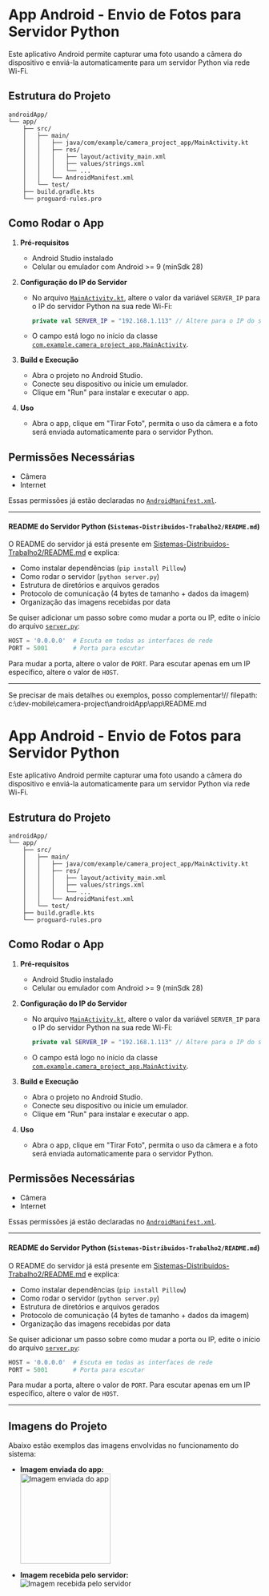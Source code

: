 # App Android - Envio de Fotos para Servidor Python

Este aplicativo Android permite capturar uma foto usando a câmera do dispositivo e enviá-la automaticamente para um servidor Python via rede Wi-Fi.

## Estrutura do Projeto

```
androidApp/
└── app/
    ├── src/
    │   ├── main/
    │   │   ├── java/com/example/camera_project_app/MainActivity.kt
    │   │   ├── res/
    │   │   │   ├── layout/activity_main.xml
    │   │   │   ├── values/strings.xml
    │   │   │   └── ...
    │   │   └── AndroidManifest.xml
    │   └── test/
    ├── build.gradle.kts
    └── proguard-rules.pro
```

## Como Rodar o App

1. **Pré-requisitos**  
   - Android Studio instalado  
   - Celular ou emulador com Android >= 9 (minSdk 28)

2. **Configuração do IP do Servidor**  
   - No arquivo [`MainActivity.kt`](app/src/main/java/com/example/camera_project_app/MainActivity.kt), altere o valor da variável `SERVER_IP` para o IP do servidor Python na sua rede Wi-Fi:
     ```kotlin
     private val SERVER_IP = "192.168.1.113" // Altere para o IP do seu servidor
     ```
   - O campo está logo no início da classe [`com.example.camera_project_app.MainActivity`](app/src/main/java/com/example/camera_project_app/MainActivity.kt).

3. **Build e Execução**  
   - Abra o projeto no Android Studio.
   - Conecte seu dispositivo ou inicie um emulador.
   - Clique em "Run" para instalar e executar o app.

4. **Uso**  
   - Abra o app, clique em "Tirar Foto", permita o uso da câmera e a foto será enviada automaticamente para o servidor Python.

## Permissões Necessárias

- Câmera
- Internet

Essas permissões já estão declaradas no [`AndroidManifest.xml`](app/src/main/AndroidManifest.xml).

---

#### README do Servidor Python (`Sistemas-Distribuidos-Trabalho2/README.md`)

O README do servidor já está presente em [Sistemas-Distribuidos-Trabalho2/README.md](Sistemas-Distribuidos-Trabalho2/README.md) e explica:

- Como instalar dependências (`pip install Pillow`)
- Como rodar o servidor (`python server.py`)
- Estrutura de diretórios e arquivos gerados
- Protocolo de comunicação (4 bytes de tamanho + dados da imagem)
- Organização das imagens recebidas por data

Se quiser adicionar um passo sobre como mudar a porta ou IP, edite o início do arquivo [`server.py`](Sistemas-Distribuidos-Trabalho2/server.py):

```python
HOST = '0.0.0.0'  # Escuta em todas as interfaces de rede 
PORT = 5001       # Porta para escutar 
```

Para mudar a porta, altere o valor de `PORT`. Para escutar apenas em um IP específico, altere o valor de `HOST`.

---

Se precisar de mais detalhes ou exemplos, posso complementar!// filepath: c:\dev-mobile\camera-project\androidApp\app\README.md

# App Android - Envio de Fotos para Servidor Python

Este aplicativo Android permite capturar uma foto usando a câmera do dispositivo e enviá-la automaticamente para um servidor Python via rede Wi-Fi.

## Estrutura do Projeto

```
androidApp/
└── app/
    ├── src/
    │   ├── main/
    │   │   ├── java/com/example/camera_project_app/MainActivity.kt
    │   │   ├── res/
    │   │   │   ├── layout/activity_main.xml
    │   │   │   ├── values/strings.xml
    │   │   │   └── ...
    │   │   └── AndroidManifest.xml
    │   └── test/
    ├── build.gradle.kts
    └── proguard-rules.pro
```

## Como Rodar o App

1. **Pré-requisitos**  
   - Android Studio instalado  
   - Celular ou emulador com Android >= 9 (minSdk 28)

2. **Configuração do IP do Servidor**  
   - No arquivo [`MainActivity.kt`](app/src/main/java/com/example/camera_project_app/MainActivity.kt), altere o valor da variável `SERVER_IP` para o IP do servidor Python na sua rede Wi-Fi:
     ```kotlin
     private val SERVER_IP = "192.168.1.113" // Altere para o IP do seu servidor
     ```
   - O campo está logo no início da classe [`com.example.camera_project_app.MainActivity`](app/src/main/java/com/example/camera_project_app/MainActivity.kt).

3. **Build e Execução**  
   - Abra o projeto no Android Studio.
   - Conecte seu dispositivo ou inicie um emulador.
   - Clique em "Run" para instalar e executar o app.

4. **Uso**  
   - Abra o app, clique em "Tirar Foto", permita o uso da câmera e a foto será enviada automaticamente para o servidor Python.

## Permissões Necessárias

- Câmera
- Internet

Essas permissões já estão declaradas no [`AndroidManifest.xml`](app/src/main/AndroidManifest.xml).

---

#### README do Servidor Python (`Sistemas-Distribuidos-Trabalho2/README.md`)

O README do servidor já está presente em [Sistemas-Distribuidos-Trabalho2/README.md](Sistemas-Distribuidos-Trabalho2/README.md) e explica:

- Como instalar dependências (`pip install Pillow`)
- Como rodar o servidor (`python server.py`)
- Estrutura de diretórios e arquivos gerados
- Protocolo de comunicação (4 bytes de tamanho + dados da imagem)
- Organização das imagens recebidas por data

Se quiser adicionar um passo sobre como mudar a porta ou IP, edite o início do arquivo [`server.py`](Sistemas-Distribuidos-Trabalho2/server.py):

```python
HOST = '0.0.0.0'  # Escuta em todas as interfaces de rede 
PORT = 5001       # Porta para escutar 
```

Para mudar a porta, altere o valor de `PORT`. Para escutar apenas em um IP específico, altere o valor de `HOST`.

---

## Imagens do Projeto

Abaixo estão exemplos das imagens envolvidas no funcionamento do sistema:

- **Imagem enviada do app:**  
  <img src="assets/imagem-mobile.jpg" alt="Imagem enviada do app" width="180"/>

- **Imagem recebida pelo servidor:**  
  <img src="assets/imagem-server.png" alt="Imagem recebida pelo servidor"/>